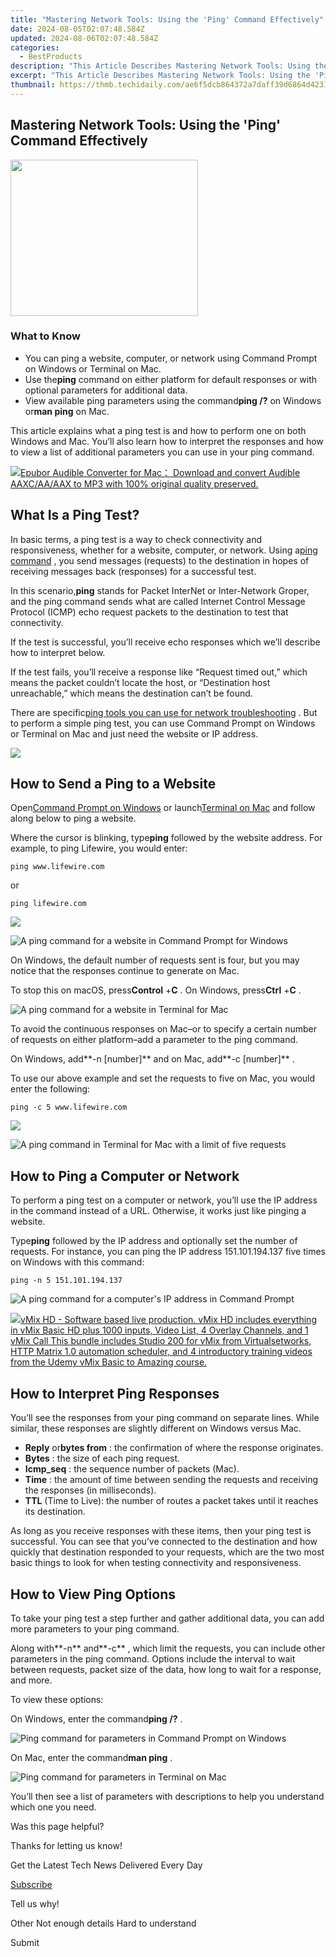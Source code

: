 ```yaml
---
title: "Mastering Network Tools: Using the 'Ping' Command Effectively"
date: 2024-08-05T02:07:48.584Z
updated: 2024-08-06T02:07:48.584Z
categories:
  - BestProducts
description: "This Article Describes Mastering Network Tools: Using the 'Ping' Command Effectively"
excerpt: "This Article Describes Mastering Network Tools: Using the 'Ping' Command Effectively"
thumbnail: https://thmb.techidaily.com/ae6f5dcb864372a7daff39d6864d42313e356ceda57733053c900756165098c8.jpg
---
```


## Mastering Network Tools: Using the 'Ping' Command Effectively
<!-- affiliate ads begin -->
<a href="https://imp.i357552.net/c/5597632/863039/11832" target="_top" id="863039"><img src="//a.impactradius-go.com/display-ad/11832-863039" border="0" alt="" width="300" height="250"/></a>
<!-- affiliate ads end -->
### What to Know

* You can ping a website, computer, or network using Command Prompt on Windows or Terminal on Mac.
* Use the**ping** command on either platform for default responses or with optional parameters for additional data.
* View available ping parameters using the command**ping /?** on Windows or**man ping** on Mac.

 This article explains what a ping test is and how to perform one on both Windows and Mac. You’ll also learn how to interpret the responses and how to view a list of additional parameters you can use in your ping command.

<!-- affiliate ads begin -->
<a href="https://secure.2checkout.com/order/checkout.php?PRODS=4713565&QTY=1&AFFILIATE=108875&CART=1"><img src="https://www.epubor.com/images/uppic/audible-converter-interface.png" border="0">Epubor Audible Converter for Mac： Download and convert Audible AAXC/AA/AAX to MP3 with 100% original quality preserved.</a>
<!-- affiliate ads end -->
## What Is a Ping Test?

 In basic terms, a ping test is a way to check connectivity and responsiveness, whether for a website, computer, or network. Using a[ping command](https://www.lifewire.com/ping-command-2618099) , you send messages (requests) to the destination in hopes of receiving messages back (responses) for a successful test.

 In this scenario,**ping** stands for Packet InterNet or Inter-Network Groper, and the ping command sends what are called Internet Control Message Protocol (ICMP) echo request packets to the destination to test that connectivity.

 If the test is successful, you’ll receive echo responses which we’ll describe how to interpret below.

 If the test fails, you’ll receive a response like “Request timed out,” which means the packet couldn’t locate the host, or “Destination host unreachable,” which means the destination can’t be found.

 There are specific[ping tools you can use for network troubleshooting](https://www.lifewire.com/what-are-ping-tools-817744) . But to perform a simple ping test, you can use Command Prompt on Windows or Terminal on Mac and just need the website or IP address.

<!-- affiliate ads begin -->
<a href="https://secure.2checkout.com/order/checkout.php?PRODS=4728277&QTY=1&AFFILIATE=108875&CART=1"><img src="https://secure.avangate.com/images/merchant/f7f07e7dab09533bc71247a5b29a7373/products/1_iDeviceMessageBox.png" border="0"></a>
<!-- affiliate ads end -->
## How to Send a Ping to a Website

 Open[Command Prompt on Windows](https://www.lifewire.com/how-to-open-command-prompt-2618089) or launch[Terminal on Mac](https://www.lifewire.com/macos-terminal-4774149) and follow along below to ping a website.

 Where the cursor is blinking, type**ping** followed by the website address. For example, to ping Lifewire, you would enter:

 `ping www.lifewire.com`

 or

 `ping lifewire.com`

<!-- affiliate ads begin -->
<a href="https://store.movavi.com/affiliate.php?ACCOUNT=MOVAVI&AFFILIATE=108875&PATH=https%3A%2F%2Fwww.movavi.com%3FAFFILIATE%3D108875%26RESOURCE%3DMovavi%2BVideo%2BConverter%2BBox"><img src="https://mcusercontent.com/0885a03ded3d480dca9287f12/images/8020c1dc-518e-3bdf-6e7b-e6d1bdf1597b.jpg" border="0"></a>
<!-- affiliate ads end -->
![A ping command for a website in Command Prompt for Windows](https://www.lifewire.com/thmb/R3A_k2qifpJZlqPSNAA8zNxT3X8=/1500x0/filters:no_upscale():max_bytes(150000):strip_icc():format(webp)/Ping-in-Command-Prompt-e279adec646a43a3bad6df4a80d76e7d.jpg)

 On Windows, the default number of requests sent is four, but you may notice that the responses continue to generate on Mac.

 To stop this on macOS, press**Control** +**C** . On Windows, press**Ctrl** +**C** .

![A ping command for a website in Terminal for Mac](https://www.lifewire.com/thmb/2qWZKawTR-m0V-FsAAQwBfbHs00=/1500x0/filters:no_upscale():max_bytes(150000):strip_icc():format(webp)/Ping-in-Terminal-caf245bfde644a6482a3ba13795aba02.jpg)

 To avoid the continuous responses on Mac–or to specify a certain number of requests on either platform–add a parameter to the ping command.

 On Windows, add**\-n \[number\]** and on Mac, add**\-c \[number\]** .

 To use our above example and set the requests to five on Mac, you would enter the following:

 `ping -c 5 www.lifewire.com`

<!-- affiliate ads begin -->
<a href="https://store.movavi.com/affiliate.php?ACCOUNT=MOVAVI&AFFILIATE=108875&PATH=https%3A%2F%2Fwww.movavi.com%3FAFFILIATE%3D108875%26RESOURCE%3DBanner%2B728x90"><img src="https://mcusercontent.com/0885a03ded3d480dca9287f12/images/2e76fe6a-3010-1b37-7846-f34ff9c6b4ca.png" border="0"></a>
<!-- affiliate ads end -->
![A ping command in Terminal for Mac with a limit of five requests](https://www.lifewire.com/thmb/9ldZAOyJZZMVVSnQZWls5_xQ_jo=/1500x0/filters:no_upscale():max_bytes(150000):strip_icc():format(webp)/Terminal-Ping-with-a-limit-of-five-d81c65dce894446684067f88f0985b12.jpg)

## How to Ping a Computer or Network

 To perform a ping test on a computer or network, you’ll use the IP address in the command instead of a URL. Otherwise, it works just like pinging a website.

 Type**ping** followed by the IP address and optionally set the number of requests. For instance, you can ping the IP address 151.101.194.137 five times on Windows with this command:

 `ping -n 5 151.101.194.137`

![A ping command for a computer's IP address in Command Prompt](https://www.lifewire.com/thmb/gP19iqr9hNkkblrZ8bS2F2AgkGg=/1500x0/filters:no_upscale():max_bytes(150000):strip_icc():format(webp)/Ping-IP-address-Command-Prompt-9a83fbf5ecbb4fad9c358ab159ef3d2b.jpg)

<!-- affiliate ads begin -->
<a href="https://secure.2checkout.com/order/checkout.php?PRODS=4718730&QTY=1&AFFILIATE=108875&CART=1"> <img src="https://secure.avangate.com/images/merchant/ce9a6fb2becc2d235e62b125e9260102/products/copy_vMixCallScreenshot1-large.jpg" border="0">vMix HD - Software based live production. vMix HD includes everything in vMix Basic HD plus 1000 inputs, Video List, 4 Overlay Channels, and 1 vMix Call 
This bundle includes Studio 200 for vMix from Virtualsetworks, HTTP Matrix 1.0 automation scheduler, and 4 introductory training videos from the Udemy vMix Basic to Amazing course. </a>
<!-- affiliate ads end -->
## How to Interpret Ping Responses

 You’ll see the responses from your ping command on separate lines. While similar, these responses are slightly different on Windows versus Mac.

* **Reply** or**bytes from** : the confirmation of where the response originates.
* **Bytes** : the size of each ping request.
* **Icmp\_seq** : the sequence number of packets (Mac).
* **Time** : the amount of time between sending the requests and receiving the responses (in milliseconds).
* **TTL** (Time to Live): the number of routes a packet takes until it reaches its destination.

 As long as you receive responses with these items, then your ping test is successful. You can see that you’ve connected to the destination and how quickly that destination responded to your requests, which are the two most basic things to look for when testing connectivity and responsiveness.  

## How to View Ping Options

 To take your ping test a step further and gather additional data, you can add more parameters to your ping command.

 Along with**\-n** and**\-c** , which limit the requests, you can include other parameters in the ping command. Options include the interval to wait between requests, packet size of the data, how long to wait for a response, and more.

 To view these options:

 On Windows, enter the command**ping /?** .

![Ping command for parameters in Command Prompt on Windows](https://www.lifewire.com/thmb/HnqYT0wXFGeXrY4KaHiN4FtJ3GY=/1500x0/filters:no_upscale():max_bytes(150000):strip_icc():format(webp)/Command-Prompt-Ping-Options-Windows-8649430-c37fb2290f3145338dbd45d76bfd24a9.jpeg)

 On Mac, enter the command**man ping** .

![Ping command for parameters in Terminal on Mac](https://www.lifewire.com/thmb/5ac5D9kEUkRznSnEqDJqPpLXbjk=/1500x0/filters:no_upscale():max_bytes(150000):strip_icc():format(webp)/Terminal-Ping-Options-Mac-8649430-476ed7ab05ce48e4b2ffc356e094f63c.jpeg)

 You’ll then see a list of parameters with descriptions to help you understand which one you need.  

Was this page helpful?

Thanks for letting us know!

 Get the Latest Tech News Delivered Every Day

[Subscribe](https://www.lifewire.com/#)

Tell us why!

 Other  Not enough details  Hard to understand

 Submit

<ins class="adsbygoogle"
     style="display:block"
     data-ad-format="autorelaxed"
     data-ad-client="ca-pub-7571918770474297"
     data-ad-slot="1223367746"></ins>



<ins class="adsbygoogle"
     style="display:block"
     data-ad-client="ca-pub-7571918770474297"
     data-ad-slot="8358498916"
     data-ad-format="auto"
     data-full-width-responsive="true"></ins>
